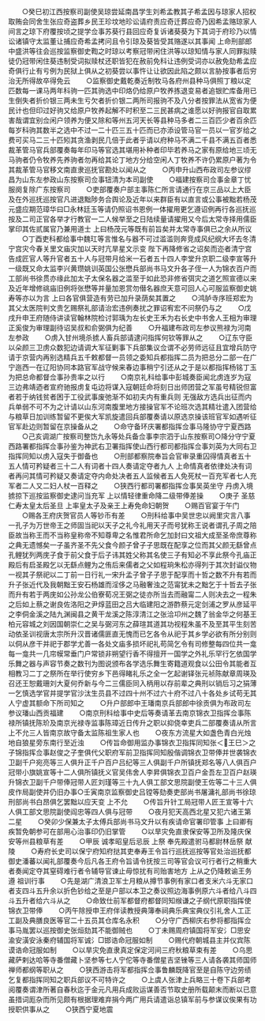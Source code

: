 <!-- { "loadSidebar": true } -->
　　○癸巳初江西按察司副使吴琼尝延南昌学生刘希孟教其子希孟因与琼家人招权取贿会同舍生张应奇盗葬乡民王珍坟地珍讼请府责应奇迁葬应奇乃因希孟赂琼家人间言之琼下府覆按顷之提学佥事苏葵行县回应奇复诉诸葵葵为下其词于府珍乃以情讼诸镇守太监董让捕应奇希孟拷问且令引琼及葵皆受其赂遂以其事闻  上命刑部郎中盛洪等往会巡按监察御史鞫之时琼以考察冠带闲住洪等以琼知情与家人同罪拟赎徒仍冠带闲住葵违制受词拟赎杖还职皆犯在赦前免科让违例受词亦以赦免劾希孟应奇俱行止有亏例为民狱上俱从之初葵尝以事忤让让欲因此陷之颇以言胁按事者后穷治无所得故卒得免云
　　○监察御史戴乾奏近制牧马各府州县种马俱照丁粮以定匹数每一课马两年科驹一匹其驹选中印烙仍给原户牧养拣退变易者追银贮库备用已生倒失者折价银三两未生亏欠者折价银二两所司报驹不及八分者按罪法从宽省为便民计也但印过好驹又给原户牧养起解不时积至二三民甚病之谁愿以好驹报官自取累害哉谓宜别佥闲户领养为便又除和等州五河天长等县种马多者二三百匹少者百余匹每岁科驹其数半之选中不过一二十匹三五十匹而已亦添设管马官一员以一官岁给之费可买马二三十匹矧其贪渔剥民几倍于此者乎请以府种马不满二千县不满五百者悉裁革管马官兵部覆奏每年印马等官选其堪用补种者印毕若养马之家有原给地三顷无马驹者仍令牧养先养驹者勿再给其论丁地方分给空闲人丁牧养不许仍累原户著为令其裁革管马官移文南直隶巡抚官勘处以闻从之
　　○丙申升山西布政司左参议缪昌为山东左参政山东按察司佥事钮清为本司副使
　　○福建按察司佥事金章丁忧服阕复除广东按察司
　　○吏部覆奏户部主事陈仁所言请通行在京三品以上大臣及在外巡抚巡按官凡进退黜陟务合舆论及近年以来群臣有以直言或公事被黜若杨茂元盛应期范璋华曰□永林廷玉等请仍照诏书恩例一体擢用更乞遵诏例再行各巡抚巡按及二司正官各举才行教官一二人候举至之日陆续量请擢用又今后太常寺择用儒臣掌印其佐贰属官乃兼用道士  上曰杨茂元等既有前旨矣并太常寺事俱已之余从所议
　　○丁酉吏科都给事中魏玒等言惟名与器不可过滥滥则奔竞成风纪纲大坏去冬清宁宫灾今春关里文庙灾加以天时亢旱星文示变  陛下再降修省之诏矣而迩者清宁宫告成匠官人等升官者五十人与冠带月给米一石者五十四人李堂升京职二级李宣等升一级既又命太监李兴黄瓒姚训英国公张懋兵部尚书马文升各子侄一人为锦衣百户而工部尚书徐贯亦缘此加太子太保名器之滥至于如此恐非修省弭灾之道乞照宣德以来及近年增修祧庙旧例将张懋等并量加恩赏勿僣名器庶天意可回人心可服监察御史姚寿等亦以为言  上曰各官俱营造有劳已加升录荫矣其置之
　　○鸿胪寺序班郑宏为其父太医院判文贵乞赐祭礼部请治宏违例奏扰之罪诏宥宏不问祭仍与之
　　○戊戌升申王府随侍讲读官翰林院检讨郭瑀为左长史王禾为右长史中书舍人王相为审理正奚俊为审理副待诏吴叔和俞弼俱为纪善
　　○升福建布政司左参议熊禄为河南左参政
　　○虏入甘州境杀掳人畜兵部请逮问指挥何钦等罪从之
　　○辽东守臣以朵颜三卫虏众数犯边请调大军征剿事下兵部集议佥谓不必劳师远征且宜增兵防守请于京营内再别选精兵五千敕都督一员领之委知兵都指挥二员为把总分二部一在广宁迤西一在辽阳协同本路官军战守候来春边事稍宁引还从之于是以都指挥杨铭丁玉为把总命都督佥事孙贵率之以行
　　○南京礼科给事中彭城奏臣闻北虏连岁为寇三边弗靖迺者宣府驰报虏复屯边将谋入寇朝廷命将刻日出师团营之军虽号精锐但富者若于纳钱贫者困于工役武事废弛渐不如初夫内有重兵则  无强敌方选兵出征而内兵单弱不可不为之计请以山东河南腹里地方接操官军不论班次选其精壮遣入团营给与粮草日加训练暂留不更俟大军凯旋遣回兵部覆奏请以原选京操该班官军如遇听征官军赴边则暂留在京操备从之
　　○命守备环庆署都指挥佥事马隆协守宁夏西路
　　○己亥调湖广按察司整饬九永等处兵备佥事李宗泗于山东按察司○降分守宁夏西路署都指挥佥事孙鉴为神武右卫署指挥使山西行都司都指挥佥事刘英为大同右卫指挥同知以虏入寇失于御备也
　　○刑部都察院奉旨会官审录重囚得情真者五十五人情可矜疑者三十二人有词者十四人奏请定夺者九人  上命情真者依律处决有词者再问其情可矜疑又奏请定夺内命处决者五人监候者五人免死杖一百充军者七人充军者二人又二妇人杖一百释之
　　○狭西行都司署都指挥佥事吴英坐守  丹虏入境掳掠下巡按监察御史逮问当充军  上以情轻律重命降二级带俸差操
　　○庚子  圣慈仁寿太皇太后圣旦  上率皇太子及亲王上寿免命妇朝贺
　　○赐百官宴于午门
　　○赐各王府庆贺官员人等钞币有差
　　○刑科给事中吴世忠以阙里灾言八事一孔子为万世帝王之师固当祀以天子之礼今礼用天子而号犹称王说者谓孔子周之陪臣故当称王而不当称皇称帝不知尊卑之名惟君所命乞加封曰文祖大成至圣帝庶尊称之典无遗憾矣一子虽齐圣不先父食今颜子曾子子思既在配享之位而其父颜无繇曾点孔鲤犹列两庑子食于前父食于后子讳其姓父称其名使三子有知必不享此祭今孔庙正殿后有启圣殿乞以无繇点鲤为之侑后来儒者之父如程珦朱松亦得列于其次封谥仪物一视其子祭祀以二丁前一日行礼一宋升孟子曾子子思于配享而十哲之数不升有若而升子张近代及我朝黜王安石杨雄而淫侈之马融奢浊之范甯犹未之黜乞于十哲去子张而升有若于两庑如公孙龙公伯寮荀况王弼之徒亦所当去而融甯二人则决去之一程朱之后如上蔡之谢良佐洛阳之尹焞蓝田之吕大临建阳之游酢蔡元定剑浦之罗从彦延平之李侗金溪之陆九渊闽县之黄干龙溪之陈淳清江之张洽卭州之魏了翁金华之何基王柏元容城之刘因国朝崇仁之吴与弼河东之薛瑄其道其功视程朱虽不及至其平生刻苦动依圣训视唐太宗所升汉晋诸儒匪直无愧而已乞各令从祀于其乡学必欲有所分别则以侗从彦干并祀于郡学尤善一各处文庙多损坏祀礼苟简乞令有司修整每四位共一龛每一龛共一几帘幙常垂门户常锁非朔望行香不得擅开一国学之外礼乐罕行乞依国学乐舞之器与声容节奏之数刊为图说颁布各学选乐舞生寄籍道观食以公田令其能者互相教习二丁之祭所在举行使穷乡下邑得睹礼乐之全一乞起谢铎张元祯陈献章周瑛及召还王恕戴珊刘大夏何乔新与今二三儒臣同入柄用以存前辈之典刑以销后习之狷薄一乞慎选学官并提学官沙汰生员县不过四十州不过六十府不过八十各处乡试苟无其人宁虚其额命下所司知之
　　○升户部郎中王璠南京兵部郎中徐贡俱为布政司左参议璠山西贡福建
　　○南京刑科给事中史后等奏请革去南京锦衣卫指挥佥事陈禄所镇抚陈玠及南京光禄寺监事陈璋近日传升之职以抑侥幸吏兵二部覆奏请从所言  上不允三人皆南京故守备太监陈祖生家人也
　　○夜东方流星大如盏色青白光烛地自狼星旁东南行至近浊
　　○传旨命御用监办事锦衣卫指挥同知张＜王巳＞之子锦指挥佥事赵俊之子奎俱代父职府军前卫指挥同知殷偕调锦衣卫带俸并世袭锦衣卫副千户宛亮等三人俱升正千户百户吕纪等三人俱副千户所镇抚郑名等八人俱百户冠带小旗姚宣等十二人俱所镇抚义官吴伟舍人李昇俱锦衣卫百户金吾左卫百户赵瑛升锦衣卫副千户带俸冠带人匠刘瑾等三十九人俱工部文思院副使王佐等二十三人俱皮作局副使并仍旧办事○壬寅南京监察御史吕镗等劾奏吏部尚书屠滽礼部尚书徐琼刑部尚书白昂俱乞罢黜以应天变  上不允
　　○传旨升针工局冠带人匠王宣等十六人俱工部文思院副使阎忠等四人俱与冠带
　　○夜月犯天高西北星又犯六诸王第二星
　　○癸卯少保兼太子太傅兵部尚书马文升以有疾请命官署印管事  上曰卿有疾暂免朝参可在部用心治事印仍旧掌管
　　○以旱灾免直隶保安等卫所及隆庆保安等州县粮草有差
　　○甲辰  诚孝昭皇后忌辰  上祭  奉先殿遣驸马都尉林岳祭  献陵
　　○寿府长史司以保宁府知府挞其吏奉寿王令旨行巡抚巡按等官处治巡抚都御史潘蕃以闻礼部覆奏今后凡各王府令旨请令抚按三司等官会议可行者行之稍重大者奏闻定夺其窒碍难行者令辅导官谏止毋惊扰有司贻害地方  上从之仍降敕谕王务遵  祖训行事
　　○先是湖广清浪卫军士月粮从撙节事例有家口者支米六斗无家口者支四斗五升余以折色钞给之至是户部以本卫之奏议照边海事例原六斗者给八斗四斗五升者给六斗从之
　　○命致仕前军都督府都督同知缑谦之子纲代原职指挥使锦衣卫带俸
　　○丙午除授申王府伴读教授典簿奉祠典乐典宝典仪引礼舍人工正工副及典膳良医等官二十五员其仓库名永积
　　○分守广西柳庆右参将都指挥佥事马胤罢以巡按御史张烜劾其不能御贼也
　　○丁未赐周府镇国将军安氵□思安渝安潢安泳秦府辅国将军诚氵□邯诰命冠服如制
　　○赐代府朝城县主并仪宾陈谟诰命冠服如制
　　○以旱灾免直隶真定保定河间三府秋粮草束有差
　　○乌思藏萨剌达哈等寺番僧藏卜坚参等七人宁佗等寺番僧星吉坚锉等三人请各袭其师国师禅师都纲等职从之
　　○狭西游击将军都指挥佥事鲁麟既降官至是自陈守边劳绩乞复都指挥同知之职兵部议不可特许之
　　○上虞人张津上兵略三十卷下兵部考阅覆奏谓津所著自春秋迄于金元凡用兵成败运谋善否节取史册所载颠末而断以已意虽措词厖杂而所见颇有根据理难弃捐今两广用兵请遣诣总镇军前与参谋议俟果有功授职供事从之
　　○狭西宁夏地震
